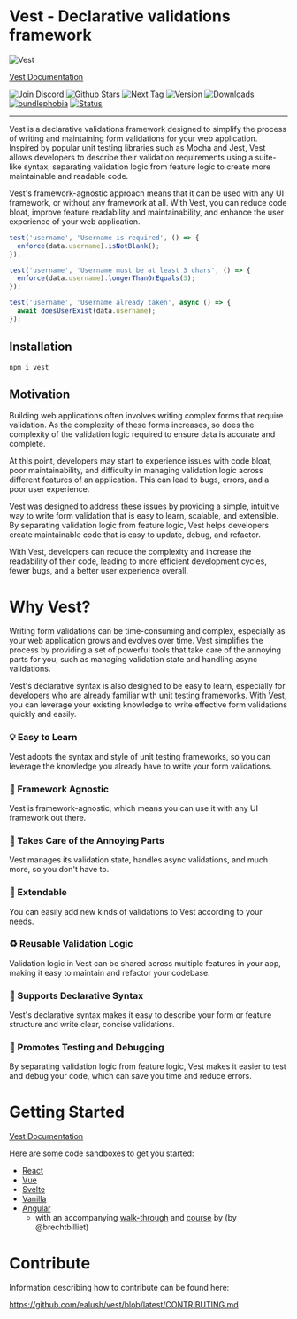 # Vest - Declarative validations framework

![Vest](https://cdn.jsdelivr.net/gh/ealush/vest@assets/logo_250.png 'Vest')

[Vest Documentation](https://vestjs.dev)

[![Join Discord](https://badgen.net/discord/online-members/WmADZpJnSe?icon=discord&label=Discord)](https://discord.gg/WmADZpJnSe) [![Github Stars](https://badgen.net/github/stars/ealush/vest?color=yellow&label=Github%20🌟)](https://github.com/ealush/vest) [![Next Tag](https://badgen.net/npm/v/vest/next)](https://vestjs.dev/vest-5-is-ready) [![Version](https://badgen.net/npm/v/vest?&icon=npm)](https://www.npmjs.com/package/vest) [![Downloads](https://badgen.net/npm/dt/vest?label=Downloads)](https://www.npmjs.com/package/vest) [![bundlephobia](https://badgen.net/bundlephobia/minzip/vest)](https://bundlephobia.com/package/vest) [![Status](https://badgen.net/github/status/ealush/vest)](https://github.com/ealush/vest/actions)

---

Vest is a declarative validations framework designed to simplify the process of writing and maintaining form validations for your web application. Inspired by popular unit testing libraries such as Mocha and Jest, Vest allows developers to describe their validation requirements using a suite-like syntax, separating validation logic from feature logic to create more maintainable and readable code.

Vest's framework-agnostic approach means that it can be used with any UI framework, or without any framework at all. With Vest, you can reduce code bloat, improve feature readability and maintainability, and enhance the user experience of your web application.

```js
test('username', 'Username is required', () => {
  enforce(data.username).isNotBlank();
});

test('username', 'Username must be at least 3 chars', () => {
  enforce(data.username).longerThanOrEquals(3);
});

test('username', 'Username already taken', async () => {
  await doesUserExist(data.username);
});
```

## Installation

```
npm i vest
```

## Motivation

Building web applications often involves writing complex forms that require validation. As the complexity of these forms increases, so does the complexity of the validation logic required to ensure data is accurate and complete.

At this point, developers may start to experience issues with code bloat, poor maintainability, and difficulty in managing validation logic across different features of an application. This can lead to bugs, errors, and a poor user experience.

Vest was designed to address these issues by providing a simple, intuitive way to write form validation that is easy to learn, scalable, and extensible. By separating validation logic from feature logic, Vest helps developers create maintainable code that is easy to update, debug, and refactor.

With Vest, developers can reduce the complexity and increase the readability of their code, leading to more efficient development cycles, fewer bugs, and a better user experience overall.

# Why Vest?

Writing form validations can be time-consuming and complex, especially as your web application grows and evolves over time. Vest simplifies the process by providing a set of powerful tools that take care of the annoying parts for you, such as managing validation state and handling async validations.

Vest's declarative syntax is also designed to be easy to learn, especially for developers who are already familiar with unit testing frameworks. With Vest, you can leverage your existing knowledge to write effective form validations quickly and easily.

### 💡 Easy to Learn

Vest adopts the syntax and style of unit testing frameworks, so you can leverage the knowledge you already have to write your form validations.

### 🎨 Framework Agnostic

Vest is framework-agnostic, which means you can use it with any UI framework out there.

### 🧠 Takes Care of the Annoying Parts

Vest manages its validation state, handles async validations, and much more, so you don't have to.

### 🧩 Extendable

You can easily add new kinds of validations to Vest according to your needs.

### ♻️ Reusable Validation Logic

Validation logic in Vest can be shared across multiple features in your app, making it easy to maintain and refactor your codebase.

### 🧬 Supports Declarative Syntax

Vest's declarative syntax makes it easy to describe your form or feature structure and write clear, concise validations.

### 🧪 Promotes Testing and Debugging

By separating validation logic from feature logic, Vest makes it easier to test and debug your code, which can save you time and reduce errors.

# Getting Started

[Vest Documentation](https://vestjs.dev)

Here are some code sandboxes to get you started:

- [React](https://codesandbox.io/s/react-vest-5-gdc698?file=/src/suite.js)
- [Vue](https://codesandbox.io/s/vue-vest-5-d1g236?file=/src/suite.js)
- [Svelte](https://codesandbox.io/s/svelte-vest-5-imnq9z?file=/suite.js)
- [Vanilla](https://codesandbox.io/s/vest-vanilla-js-vest-5-3v4pqk?file=/src/suite.js)
- [Angular](https://stackblitz.com/~/github.com/simplifiedcourses/template-driven-forms)
  - with an accompanying [walk-through](https://blog.simplified.courses/i-opensourced-my-angular-template-driven-forms-solution/) and [course](https://www.simplified.courses/complex-angular-template-driven-forms) by (by @brechtbilliet)

# Contribute

Information describing how to contribute can be found here:

https://github.com/ealush/vest/blob/latest/CONTRIBUTING.md
